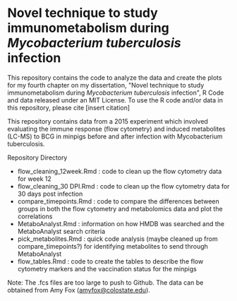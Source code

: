 # Novel technique to study immunometabolism during *Mycobacterium tuberculosis* infection 

This repository contains the code to analyze the data and create the plots for my fourth chapter on my dissertation, "Novel technique to study immunometabolism during *Mycobacterium tuberculosis* infection", R Code and data released under an MIT License. To use the R code and/or data in this repository, please cite [insert citation]

This repository contains data from a 2015 experiment which involved evaluating the immune response (flow cytometry) and induced metabolites (LC-MS) to BCG in minpigs before and after infection with Mycobacterium tuberculosis. 

Repository Directory

- flow_cleaning_12week.Rmd : code to clean up the flow cytometry data for week 12 
- flow_cleaning_30 DPI.Rmd : code to clean up the flow cytometry data for 30 days post infection 
- compare_timepoints.Rmd : code to compare the differences between groups in both the flow cytometry and metabolomics data and plot the correlations
- MetaboAnalyst.Rmd : information on how HMDB was searched and the MetaboAnalyst search criteria
- pick_metabolites.Rmd : quick code analysis (maybe cleaned up from compare_timepoints?) for identifying metabolites to send through MetaboAnalyst
- flow_tables.Rmd : code to create the tables to describe the flow cytometry markers and the vaccination status for the minpigs


Note: The .fcs files are too large to push to Github. The data can be obtained from Amy Fox (amyfox@colostate.edu). 
